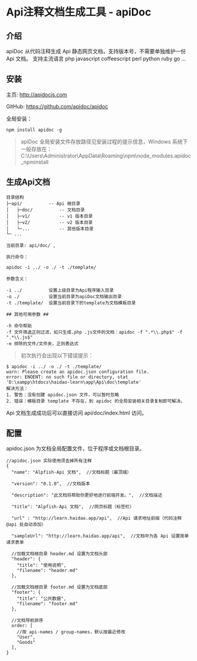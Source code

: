 # Api注释文档生成工具 - apiDoc
## 介绍
apiDoc 从代码注释生成 Api 静态网页文档，支持版本号，不需要单独维护一份 Api 文档。
支持主流语言 php javascript coffeescript perl python ruby go ...

## 安装

主页: http://apidocjs.com

GitHub: https://github.com/apidoc/apidoc

全局安装：
```
npm install apidoc -g
```
> apiDoc 全局安装文件存放路径见安装过程的提示信息，Windows 系统下一般存放在：C:\Users\Administrator\AppData\Roaming\npm\node_modules\.apidoc_npminstall

## 生成Api文档
```
目录结构
├─api/ 		    -- Api 根目录
│   ├─doc/ 		    -- 文档目录
│   ├─v1/ 		    -- v1 版本目录
│   ├─v2/ 		    -- v2 版本目录
│   └─... 		    -- 其他版本目录
└─ ...

当前目录: api/doc/ ,

执行命令：

apidoc -i ../ -o ./ -t ./template/

参数含义：

-i ../          设置上级目录为Api程序输入目录
-o ./           设置当前目录为apiDoc文档输出目录
-t ./template/  设置当前目录下的template为文档模板目录

## 其他可用参数 ##

-h 命令帮助
-f 文件筛选正则过滤，如只生成.php .js文件的文档：apidoc -f ".*\\.php$" -f ".*\\.js$"
-e 排除的文件/文件夹，正则表达式

```
> 初次执行会出现以下错误提示：
```
$ apidoc -i ../ -o ./ -t ./template/
warn: Please create an apidoc.json configuration file.
error: ENOENT: no such file or directory, stat 'D:\xampp\htdocs\haidao-learn\app\Api\doc\template'
解决方法：
1. 警告：没有创建 apidoc.json 文件，可以暂时忽略
2. 错误：模板目录 template 不存在，到 apidoc 的全局安装相关目录复制即可解决。
```
Api 文档生成成功后可以直接访问 api/doc/index.html 访问。

## 配置
apidoc.json 为文档全局配置文件，位于程序或文档根目录。
```
//apidoc.json 实际使用须去掉所有注释
{
  "name": "Alpfish-Api 文档",  //文档标题（最顶端）

  "version": "0.1.0",  //文档版本

  "description": "此文档将帮助你更好地进行前端开发。",  //文档描述

  "title": "Alpfish-Api 文档",  //网页标题（标签栏）

  "url" : "http://learn.haidao.app/api",  //Api 请求地址前缀（代码注释 @api 处自动添加）

  "sampleUrl": "http://learn.haidao.app/api",  //文档中为各 Api 设置简单请求表单

  //加载文档根目录 header.md 设置为文档头部
  "header": {
    "title": "使用说明",
    "filename": "header.md"
  },

  //加载文档根目录 footer.md 设置为文档底部
  "footer": {
    "title": "公共数据",
    "filename": "footer.md"
  },

  //文档导航排序
  order: [
    //按 api-names / group-names，默认按最近修改
    "User",
    "Goods"
  ],
}
```










